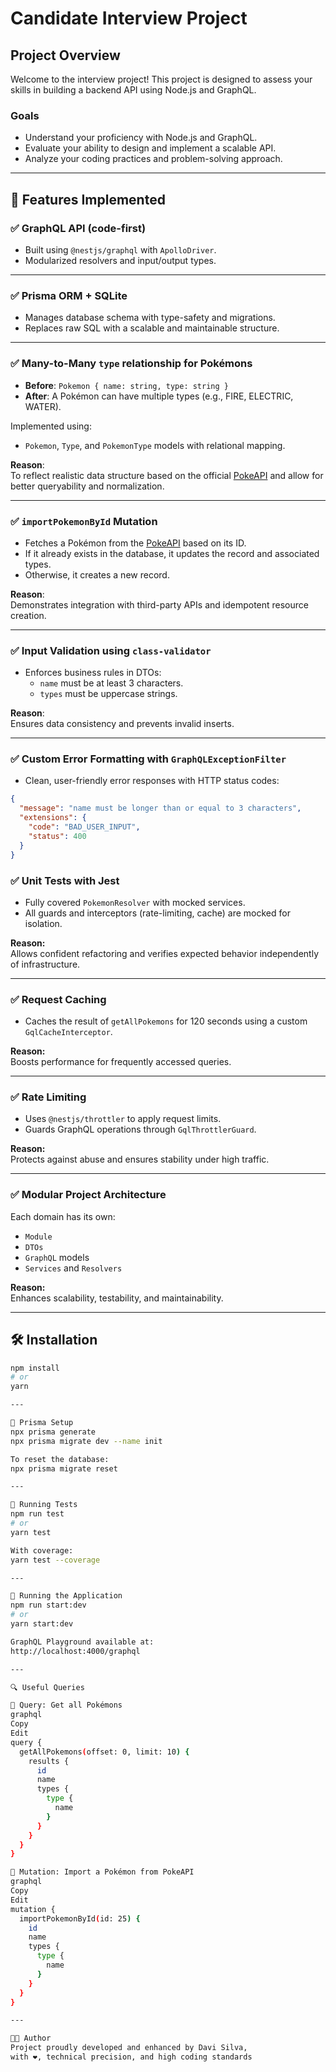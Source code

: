 # Candidate Interview Project

## Project Overview

Welcome to the interview project! This project is designed to assess your skills in building a backend API using Node.js and GraphQL.

### Goals

- Understand your proficiency with Node.js and GraphQL.
- Evaluate your ability to design and implement a scalable API.
- Analyze your coding practices and problem-solving approach.

---

## 🚀 Features Implemented

### ✅ GraphQL API (code-first)
- Built using `@nestjs/graphql` with `ApolloDriver`.
- Modularized resolvers and input/output types.

---

### ✅ Prisma ORM + SQLite
- Manages database schema with type-safety and migrations.
- Replaces raw SQL with a scalable and maintainable structure.

---

### ✅ Many-to-Many `type` relationship for Pokémons
- **Before**: `Pokemon { name: string, type: string }`
- **After**: A Pokémon can have multiple types (e.g., FIRE, ELECTRIC, WATER).

Implemented using:
- `Pokemon`, `Type`, and `PokemonType` models with relational mapping.

**Reason**:  
To reflect realistic data structure based on the official [PokeAPI](https://pokeapi.co/) and allow for better queryability and normalization.

---

### ✅ `importPokemonById` Mutation
- Fetches a Pokémon from the [PokeAPI](https://pokeapi.co/) based on its ID.
- If it already exists in the database, it updates the record and associated types.
- Otherwise, it creates a new record.

**Reason**:  
Demonstrates integration with third-party APIs and idempotent resource creation.

---

### ✅ Input Validation using `class-validator`
- Enforces business rules in DTOs:
  - `name` must be at least 3 characters.
  - `types` must be uppercase strings.

**Reason**:  
Ensures data consistency and prevents invalid inserts.

---

### ✅ Custom Error Formatting with `GraphQLExceptionFilter`
- Clean, user-friendly error responses with HTTP status codes:
```json
{
  "message": "name must be longer than or equal to 3 characters",
  "extensions": {
    "code": "BAD_USER_INPUT",
    "status": 400
  }
}
```

### ✅ Unit Tests with Jest

- Fully covered `PokemonResolver` with mocked services.
- All guards and interceptors (rate-limiting, cache) are mocked for isolation.

**Reason:**  
Allows confident refactoring and verifies expected behavior independently of infrastructure.

---

### ✅ Request Caching

- Caches the result of `getAllPokemons` for 120 seconds using a custom `GqlCacheInterceptor`.

**Reason:**  
Boosts performance for frequently accessed queries.

---

### ✅ Rate Limiting

- Uses `@nestjs/throttler` to apply request limits.
- Guards GraphQL operations through `GqlThrottlerGuard`.

**Reason:**  
Protects against abuse and ensures stability under high traffic.

---

### ✅ Modular Project Architecture

Each domain has its own:

- `Module`
- `DTOs`
- `GraphQL` models
- `Services` and `Resolvers`

**Reason:**  
Enhances scalability, testability, and maintainability.

---

## 🛠 Installation

```bash
npm install
# or
yarn

---

🧬 Prisma Setup
npx prisma generate
npx prisma migrate dev --name init

To reset the database:
npx prisma migrate reset

---

🧪 Running Tests
npm run test
# or
yarn test

With coverage:
yarn test --coverage

---

🚀 Running the Application
npm run start:dev
# or
yarn start:dev

GraphQL Playground available at:
http://localhost:4000/graphql

---

🔍 Useful Queries

📌 Query: Get all Pokémons
graphql
Copy
Edit
query {
  getAllPokemons(offset: 0, limit: 10) {
    results {
      id
      name
      types {
        type {
          name
        }
      }
    }
  }
}

📌 Mutation: Import a Pokémon from PokeAPI
graphql
Copy
Edit
mutation {
  importPokemonById(id: 25) {
    id
    name
    types {
      type {
        name
      }
    }
  }
}

---

👨‍💻 Author
Project proudly developed and enhanced by Davi Silva,
with ❤️, technical precision, and high coding standards